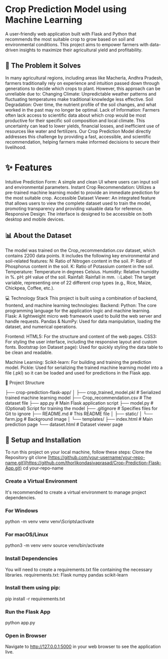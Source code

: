 # Crop Prediction Model using Machine Learning
A user-friendly web application built with Flask and Python that recommends the most suitable crop to grow based on soil and environmental conditions. This project aims to empower farmers with data-driven insights to maximize their agricultural yield and profitability.

## 🌾 The Problem it Solves
In many agricultural regions, including areas like Macherla, Andhra Pradesh, farmers traditionally rely on experience and intuition passed down through generations to decide which crops to plant. However, this approach can be unreliable due to:
Changing Climate: Unpredictable weather patterns and fluctuating temperatures make traditional knowledge less effective.
Soil Degradation: Over time, the nutrient profile of the soil changes, and what worked in the past may no longer be optimal.
Lack of Information: Farmers often lack access to scientific data about which crop would be most productive for their specific soil composition and local climate.
This uncertainty can lead to lower yields, financial losses, and inefficient use of resources like water and fertilizers. Our Crop Prediction Model directly addresses this challenge by providing a fast, accessible, and scientific recommendation, helping farmers make informed decisions to secure their livelihood.

# ✨ Features
Intuitive Prediction Form: A simple and clean UI where users can input soil and environmental parameters.
Instant Crop Recommendation: Utilizes a pre-trained machine learning model to provide an immediate prediction for the most suitable crop.
Accessible Dataset Viewer: An integrated feature that allows users to view the complete dataset used to train the model, promoting transparency and providing valuable data for reference.
Responsive Design: The interface is designed to be accessible on both desktop and mobile devices.

## 📊 About the Dataset
The model was trained on the Crop_recommendation.csv dataset, which contains 2200 data points. It includes the following key environmental and soil-related features:
N: Ratio of Nitrogen content in the soil.
P: Ratio of Phosphorus content in the soil.
K: Ratio of Potassium content in the soil.
Temperature: Temperature in degrees Celsius.
Humidity: Relative humidity in %.
pH: pH value of the soil.
Rainfall: Rainfall in mm.
💥Label: The target variable, representing one of 22 different crop types (e.g., Rice, Maize, Chickpea, Coffee, etc.).

💻 Technology Stack
This project is built using a combination of backend, frontend, and machine learning technologies:
Backend:
Python: The core programming language for the application logic and machine learning.
Flask: A lightweight micro web framework used to build the web server and handle requests.
Pandas & NumPy: Used for data manipulation, loading the dataset, and numerical operations.

Frontend:
HTML5: For the structure and content of the web pages.
CSS3: For styling the user interface, including the responsive layout and custom fonts.
Bootstrap (on Dataset page): Used for quickly styling the data table to be clean and readable.

Machine Learning:
Scikit-learn: For building and training the prediction model.
Pickle: Used for serializing the trained machine learning model into a file (.pkl) so it can be loaded and used for predictions in the Flask app.

📂 Project Structure

├── crop-prediction-flask-app/
│
├── crop_trained_model.pkl      # Serialized trained machine learning model
├── Crop_recommendation.csv     # The dataset file
├── app.py                      # Main Flask application script
├── model.py                    # (Optional) Script for training the model
├── .gitignore                  # Specifies files for Git to ignore
├── README.md                   # This README file
│
├── static/
│   └── farm.jpg                # Background image
│
└── templates/
    ├── index.html              # Main prediction page
    └── dataset.html            # Dataset viewer page


## 🚀 Setup and Installation

To run this project on your local machine, follow these steps:
Clone the Repository
git clone [https://github.com/your-username/your-repo-name.git](https://github.com/thorlikondasivaprasad/Crop-Prediction-Flask-App.git)
cd your-repo-name


### Create a Virtual Environment
It's recommended to create a virtual environment to manage project dependencies.

### For Windows
python -m venv venv
venv\Scripts\activate

### For macOS/Linux
python3 -m venv venv
source venv/bin/activate

### Install Dependencies
You will need to create a requirements.txt file containing the necessary libraries.
requirements.txt:
Flask
numpy
pandas
scikit-learn

### Install them using pip:
pip install -r requirements.txt

### Run the Flask App
python app.py

### Open in Browser
Navigate to http://127.0.0.1:5000 in your web browser to see the application live.
